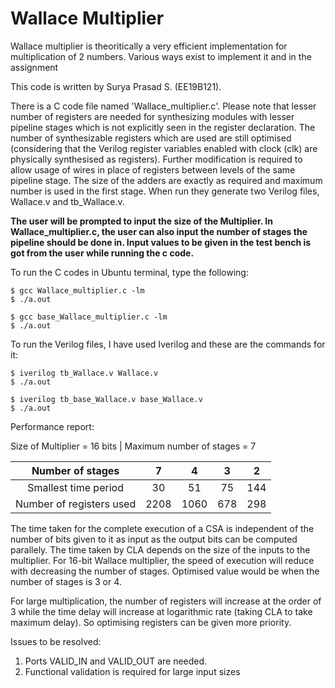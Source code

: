 # Wallace Multiplier
Wallace multiplier is theoritically a very efficient implementation for multiplication of 2 numbers. Various ways exist to implement it and in the assignment

This code is written by Surya Prasad S. (EE19B121).

There is a C code file named 'Wallace_multiplier.c'. Please note that lesser number of registers are needed for synthesizing modules with lesser pipeline stages which is not explicitly seen in the register declaration. The number of synthesizable registers which are used are still optimised (considering that the Verilog register variables enabled with clock (clk) are physically synthesised as registers). Further modification is required to allow usage of wires in place of registers between levels of the same pipeline stage. The size of the adders are exactly as required and maximum number is used in the first stage. When run they generate two Verilog files, Wallace.v and tb_Wallace.v.

**The user will be prompted to input the size of the Multiplier. In Wallace_multiplier.c, the user can also input the number of stages the pipeline should be done in. Input values to be given in the test bench is got from the user while running the c code.**

To run the C codes in Ubuntu terminal, type the following:

    $ gcc Wallace_multiplier.c -lm
    $ ./a.out

    $ gcc base_Wallace_multiplier.c -lm
    $ ./a.out

To run the Verilog files, I have used Iverilog and these are the commands for it:

    $ iverilog tb_Wallace.v Wallace.v
    $ ./a.out

    $ iverilog tb_base_Wallace.v base_Wallace.v
    $ ./a.out


Performance report:

Size of Multiplier = 16 bits |
Maximum number of stages = 7

| Number of stages | 7 | 4 | 3 | 2 |
| :---: | :-: | :-: | :---: | :-: |
| Smallest time period | 30 | 51 | 75 | 144 |
| Number of registers used | 2208	| 1060 | 678 | 298 |


The time taken for the complete execution of a CSA is independent of the number of bits given to it as input as the output bits can be computed parallely. The time taken by CLA depends on the size of the inputs to the multiplier. 
For 16-bit Wallace multiplier, the speed of execution will reduce with decreasing the number of stages. Optimised value would be when the number of stages is 3 or 4.

For large multiplication, the number of registers will increase at the order of 3 while the time delay will increase at logarithmic rate (taking CLA to take maximum delay). So optimising registers can be given more priority.

Issues to be resolved:
1. Ports VALID_IN and VALID_OUT are needed.
2. Functional validation is required for large input sizes
